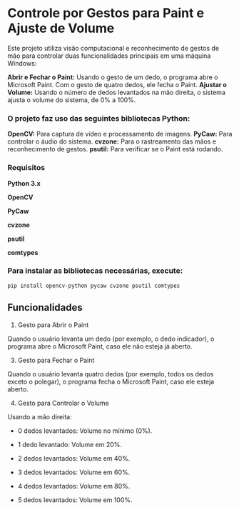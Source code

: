 # Controle por Gestos para Paint e Ajuste de Volume

Este projeto utiliza visão computacional e reconhecimento de gestos de mão para controlar duas funcionalidades principais em uma máquina Windows:

**Abrir e Fechar o Paint:** Usando o gesto de um dedo, o programa abre o Microsoft Paint. Com o gesto de quatro dedos, ele fecha o Paint.
**Ajustar o Volume:** Usando o número de dedos levantados na mão direita, o sistema ajusta o volume do sistema, de 0% a 100%.

### O projeto faz uso das seguintes bibliotecas Python:

**OpenCV:** Para captura de vídeo e processamento de imagens.
**PyCaw:** Para controlar o áudio do sistema.
**cvzone:** Para o rastreamento das mãos e reconhecimento de gestos.
**psutil:** Para verificar se o Paint está rodando.

### Requisitos

**Python 3.x**

**OpenCV**

**PyCaw**

**cvzone**

**psutil**

**comtypes**

### Para instalar as bibliotecas necessárias, execute:

    pip install opencv-python pycaw cvzone psutil comtypes
  
## Funcionalidades

1. Gesto para Abrir o Paint
   
Quando o usuário levanta um dedo (por exemplo, o dedo indicador), o programa abre o Microsoft Paint, caso ele não esteja já aberto.

3. Gesto para Fechar o Paint
   
Quando o usuário levanta quatro dedos (por exemplo, todos os dedos exceto o polegar), o programa fecha o Microsoft Paint, caso ele esteja aberto.

4. Gesto para Controlar o Volume
   
Usando a mão direita:

- 0 dedos levantados: Volume no mínimo (0%).
  
- 1 dedo levantado: Volume em 20%.
  
- 2 dedos levantados: Volume em 40%.
 
- 3 dedos levantados: Volume em 60%.
  
- 4 dedos levantados: Volume em 80%.
  
- 5 dedos levantados: Volume em 100%.
  






